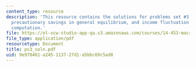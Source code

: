 ```yaml
---
content_type: resource
description: 'This resource contains the solutions for problems set #3 which includes
  precautionary savings in general equilibrium, and income fluctuation problem ? numerical
  computation.'
file: https://ol-ocw-studio-app-qa.s3.amazonaws.com/courses/14-453-macroeconomic-theory-iii-fall-2006/9e978461a245113727d1a5bbc69c5ad8_ps3_soln.pdf
file_type: application/pdf
resourcetype: Document
title: ps3_soln.pdf
uid: 9e978461-a245-1137-27d1-a5bbc69c5ad8
---
```

